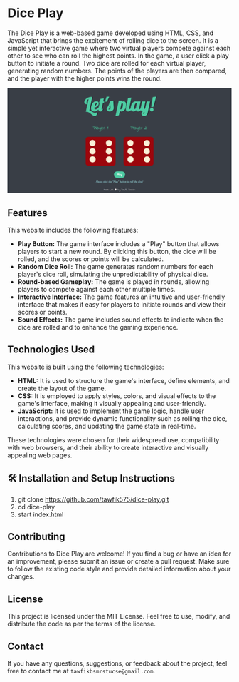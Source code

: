 # Dice Play

The Dice Play is a web-based game developed using HTML, CSS, and JavaScript that brings the excitement of rolling dice to the screen. It is a simple yet interactive game where two virtual players compete against each other to see who can roll the highest points. In the game, a user click a play button to initiate a round. Two dice are rolled for each virtual player, generating random numbers. The points of the players are then compared, and the player with the higher points wins the round.

![my screenshot](./images/screenshot.png)

## Features

This website includes the following features:

* **Play Button:** The game interface includes a "Play" button that allows players to start a new round. By clicking this button, the dice will be rolled, and the scores or points will be calculated.
* **Random Dice Roll:** The game generates random numbers for each player's dice roll, simulating the unpredictability of physical dice.
* **Round-based Gameplay:** The game is played in rounds, allowing players to compete against each other multiple times.
* **Interactive Interface:** The game features an intuitive and user-friendly interface that makes it easy for players to initiate rounds and view their scores or points.
* **Sound Effects:** The game includes sound effects to indicate when the dice are rolled and to enhance the gaming experience.

## Technologies Used

This website is built using the following technologies:

* **HTML:** It is used to structure the game's interface, define elements, and create the layout of the game.
* **CSS:** It is employed to apply styles, colors, and visual effects to the game's interface, making it visually appealing and user-friendly.
* **JavaScript:** It is used to implement the game logic, handle user interactions, and provide dynamic functionality such as rolling the dice, calculating scores, and updating the game state in real-time.

These technologies were chosen for their widespread use, compatibility with web browsers, and their ability to create interactive and visually appealing web pages.

## 🛠 Installation and Setup Instructions

1. git clone https://github.com/tawfik575/dice-play.git
2. cd dice-play
3. start index.html

## Contributing

Contributions to Dice Play are welcome! If you find a bug or have an idea for an improvement, please submit an issue or create a pull request. Make sure to follow the existing code style and provide detailed information about your changes.

## License

This project is licensed under the MIT License. Feel free to use, modify, and distribute the code as per the terms of the license.

## Contact

If you have any questions, suggestions, or feedback about the project, feel free to contact me at `tawfikbsmrstucse@gmail.com`.

